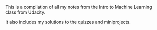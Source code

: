 This is a compilation of all my notes from the Intro to Machine Learning 
class from Udacity.

It also includes my solutions to the quizzes and miniprojects.
